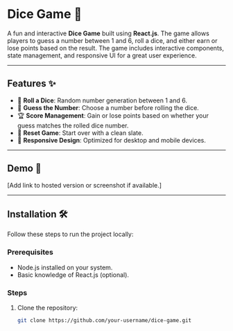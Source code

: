 # Dice Game 🎲

A fun and interactive **Dice Game** built using **React.js**. The game allows players to guess a number between 1 and 6, roll a dice, and either earn or lose points based on the result. The game includes interactive components, state management, and responsive UI for a great user experience.

---

## Features ✨
- 🎲 **Roll a Dice**: Random number generation between 1 and 6.  
- 🧠 **Guess the Number**: Choose a number before rolling the dice.  
- 🏆 **Score Management**: Gain or lose points based on whether your guess matches the rolled dice number.  
- 🔄 **Reset Game**: Start over with a clean slate.  
- 📱 **Responsive Design**: Optimized for desktop and mobile devices.

---

## Demo 🌟

[Add link to hosted version or screenshot if available.]

---

## Installation 🛠️

Follow these steps to run the project locally:

### Prerequisites
- Node.js installed on your system.
- Basic knowledge of React.js (optional).

### Steps
1. Clone the repository:
   ```bash
   git clone https://github.com/your-username/dice-game.git

